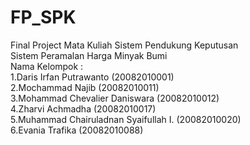 # FP_SPK
Final Project Mata Kuliah Sistem Pendukung Keputusan
<br />
Sistem Peramalan Harga Minyak Bumi
<br />
Nama Kelompok : <br />
1.Daris Irfan Putrawanto (20082010001)  <br />
2.Mochammad Najib (20082010011)  <br />
3.Mohammad Chevalier Daniswara (20082010012)  <br />
4.Zharvi Achmadha (20082010017)  <br />
5.Muhammad Chairuladnan Syaifullah I. (20082010020) <br />
6.Evania Trafika (20082010088) <br />
